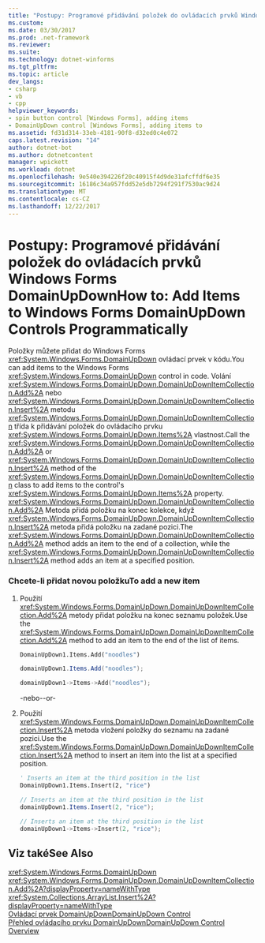```yaml
---
title: "Postupy: Programové přidávání položek do ovládacích prvků Windows Forms DomainUpDown"
ms.custom: 
ms.date: 03/30/2017
ms.prod: .net-framework
ms.reviewer: 
ms.suite: 
ms.technology: dotnet-winforms
ms.tgt_pltfrm: 
ms.topic: article
dev_langs:
- csharp
- vb
- cpp
helpviewer_keywords:
- spin button control [Windows Forms], adding items
- DomainUpDown control [Windows Forms], adding items to
ms.assetid: fd31d314-33eb-4181-90f8-d32ed0c4e072
caps.latest.revision: "14"
author: dotnet-bot
ms.author: dotnetcontent
manager: wpickett
ms.workload: dotnet
ms.openlocfilehash: 9e540e394226f20c40915f4d9de31afcffdf6e35
ms.sourcegitcommit: 16186c34a957fdd52e5db7294f291f7530ac9d24
ms.translationtype: MT
ms.contentlocale: cs-CZ
ms.lasthandoff: 12/22/2017
---
```

# <a name="how-to-add-items-to-windows-forms-domainupdown-controls-programmatically"></a><span data-ttu-id="dc1d2-102">Postupy: Programové přidávání položek do ovládacích prvků Windows Forms DomainUpDown</span><span class="sxs-lookup"><span data-stu-id="dc1d2-102">How to: Add Items to Windows Forms DomainUpDown Controls Programmatically</span></span>
<span data-ttu-id="dc1d2-103">Položky můžete přidat do Windows Forms <xref:System.Windows.Forms.DomainUpDown> ovládací prvek v kódu.</span><span class="sxs-lookup"><span data-stu-id="dc1d2-103">You can add items to the Windows Forms <xref:System.Windows.Forms.DomainUpDown> control in code.</span></span> <span data-ttu-id="dc1d2-104">Volání <xref:System.Windows.Forms.DomainUpDown.DomainUpDownItemCollection.Add%2A> nebo <xref:System.Windows.Forms.DomainUpDown.DomainUpDownItemCollection.Insert%2A> metodu <xref:System.Windows.Forms.DomainUpDown.DomainUpDownItemCollection> třída k přidávání položek do ovládacího prvku <xref:System.Windows.Forms.DomainUpDown.Items%2A> vlastnost.</span><span class="sxs-lookup"><span data-stu-id="dc1d2-104">Call the <xref:System.Windows.Forms.DomainUpDown.DomainUpDownItemCollection.Add%2A> or <xref:System.Windows.Forms.DomainUpDown.DomainUpDownItemCollection.Insert%2A> method of the <xref:System.Windows.Forms.DomainUpDown.DomainUpDownItemCollection> class to add items to the control's <xref:System.Windows.Forms.DomainUpDown.Items%2A> property.</span></span> <span data-ttu-id="dc1d2-105"><xref:System.Windows.Forms.DomainUpDown.DomainUpDownItemCollection.Add%2A> Metoda přidá položku na konec kolekce, když <xref:System.Windows.Forms.DomainUpDown.DomainUpDownItemCollection.Insert%2A> metoda přidá položku na zadané pozici.</span><span class="sxs-lookup"><span data-stu-id="dc1d2-105">The <xref:System.Windows.Forms.DomainUpDown.DomainUpDownItemCollection.Add%2A> method adds an item to the end of a collection, while the <xref:System.Windows.Forms.DomainUpDown.DomainUpDownItemCollection.Insert%2A> method adds an item at a specified position.</span></span>  
  
### <a name="to-add-a-new-item"></a><span data-ttu-id="dc1d2-106">Chcete-li přidat novou položku</span><span class="sxs-lookup"><span data-stu-id="dc1d2-106">To add a new item</span></span>  
  
1.  <span data-ttu-id="dc1d2-107">Použití <xref:System.Windows.Forms.DomainUpDown.DomainUpDownItemCollection.Add%2A> metody přidat položku na konec seznamu položek.</span><span class="sxs-lookup"><span data-stu-id="dc1d2-107">Use the <xref:System.Windows.Forms.DomainUpDown.DomainUpDownItemCollection.Add%2A> method to add an item to the end of the list of items.</span></span>  
  
    ```vb  
    DomainUpDown1.Items.Add("noodles")  
    ```  
  
    ```csharp  
    domainUpDown1.Items.Add("noodles");  
    ```  
  
    ```cpp  
    domainUpDown1->Items->Add("noodles");  
    ```  
  
     <span data-ttu-id="dc1d2-108">-nebo-</span><span class="sxs-lookup"><span data-stu-id="dc1d2-108">-or-</span></span>  
  
2.  <span data-ttu-id="dc1d2-109">Použití <xref:System.Windows.Forms.DomainUpDown.DomainUpDownItemCollection.Insert%2A> metoda vložení položky do seznamu na zadané pozici.</span><span class="sxs-lookup"><span data-stu-id="dc1d2-109">Use the <xref:System.Windows.Forms.DomainUpDown.DomainUpDownItemCollection.Insert%2A> method to insert an item into the list at a specified position.</span></span>  
  
    ```vb  
    ' Inserts an item at the third position in the list  
    DomainUpDown1.Items.Insert(2, "rice")  
    ```  
  
    ```csharp  
    // Inserts an item at the third position in the list  
    domainUpDown1.Items.Insert(2, "rice");  
    ```  
  
    ```cpp  
    // Inserts an item at the third position in the list  
    domainUpDown1->Items->Insert(2, "rice");  
    ```  
  
## <a name="see-also"></a><span data-ttu-id="dc1d2-110">Viz také</span><span class="sxs-lookup"><span data-stu-id="dc1d2-110">See Also</span></span>  
 <xref:System.Windows.Forms.DomainUpDown>  
 <xref:System.Windows.Forms.DomainUpDown.DomainUpDownItemCollection.Add%2A?displayProperty=nameWithType>  
 <xref:System.Collections.ArrayList.Insert%2A?displayProperty=nameWithType>  
 [<span data-ttu-id="dc1d2-111">Ovládací prvek DomainUpDown</span><span class="sxs-lookup"><span data-stu-id="dc1d2-111">DomainUpDown Control</span></span>](../../../../docs/framework/winforms/controls/domainupdown-control-windows-forms.md)  
 [<span data-ttu-id="dc1d2-112">Přehled ovládacího prvku DomainUpDown</span><span class="sxs-lookup"><span data-stu-id="dc1d2-112">DomainUpDown Control Overview</span></span>](../../../../docs/framework/winforms/controls/domainupdown-control-overview-windows-forms.md)
